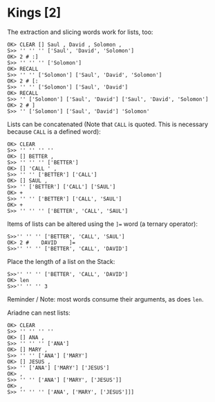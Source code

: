 # Kings [2]

The extraction and slicing words work for lists, too:

    OK> CLEAR [] Saul , David , Solomon ,
    S>> '' '' '' ['Saul', 'David', 'Solomon']
    OK> 2 # :]
    S>> '' '' '' ['Solomon']
    OK> RECALL
    S>> '' '' ['Solomon'] ['Saul', 'David', 'Solomon']
    OK> 2 # [:
    S>> '' '' ['Solomon'] ['Saul', 'David']
    OK> RECALL
    S>> '' ['Solomon'] ['Saul', 'David'] ['Saul', 'David', 'Solomon']
    OK> 2 # ]
    S>> '' ['Solomon'] ['Saul', 'David'] 'Solomon'
    
Lists can be concatenated (Note that `CALL` is quoted.
This is necessary because `CALL` is a defined word):

    OK> CLEAR
    S>> '' '' '' ''
    OK> [] BETTER ,
    S>> '' '' '' ['BETTER']
    OK> [] 'CALL ' ,
    S>> '' '' ['BETTER'] ['CALL']
    OK> [] SAUL ,
    S>> '' ['BETTER'] ['CALL'] ['SAUL']
    OK> +
    S>> '' '' ['BETTER'] ['CALL', 'SAUL']
    OK> +
    S>> '' '' '' ['BETTER', 'CALL', 'SAUL']

Items of lists can be altered using the `]=` word (a ternary operator):

    S>>'' '' '' ['BETTER', 'CALL', 'SAUL']
    OK> 2 #    DAVID    ]=
    S>>'' '' '' ['BETTER', 'CALL', 'DAVID']
    
Place the length of a list on the Stack:

    S>>'' '' '' ['BETTER', 'CALL', 'DAVID']
    OK> len
    S>>'' '' '' 3
    
Reminder / Note: most words consume their arguments, as does `len`.

Ariadne can nest lists:

    OK> CLEAR
    S>> '' '' '' ''
    OK> [] ANA ,
    S>> '' '' '' ['ANA']
    OK> [] MARY ,
    S>> '' '' ['ANA'] ['MARY']
    OK> [] JESUS ,
    S>> '' ['ANA'] ['MARY'] ['JESUS']
    OK> ,
    S>> '' '' ['ANA'] ['MARY', ['JESUS']]
    OK> ,
    S>> '' '' '' ['ANA', ['MARY', ['JESUS']]]
    
